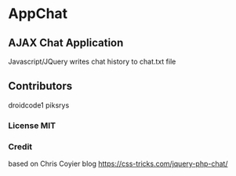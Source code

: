 # AppChat

## AJAX Chat Application
Javascript/JQuery writes chat history to chat.txt file

## Contributors

droidcode1
piksrys

### License MIT

### Credit

based on Chris Coyier blog
https://css-tricks.com/jquery-php-chat/